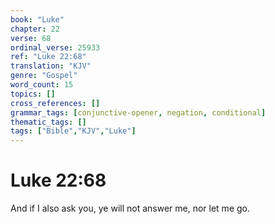 ```yaml
---
book: "Luke"
chapter: 22
verse: 68
ordinal_verse: 25933
ref: "Luke 22:68"
translation: "KJV"
genre: "Gospel"
word_count: 15
topics: []
cross_references: []
grammar_tags: [conjunctive-opener, negation, conditional]
thematic_tags: []
tags: ["Bible","KJV","Luke"]
---
```


# Luke 22:68

And if I also ask you, ye will not answer me, nor let me go.
